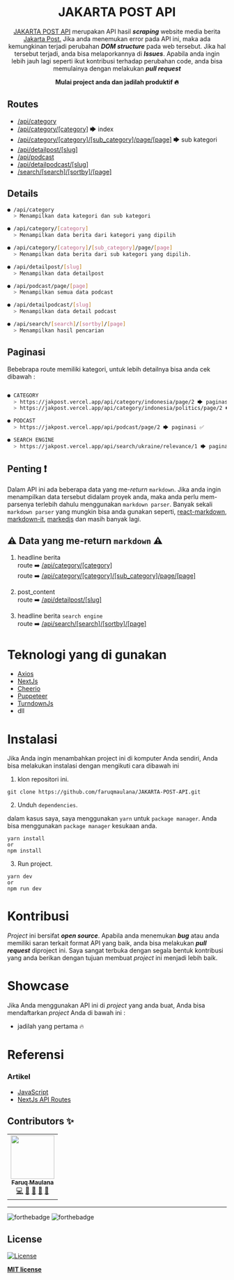 <div align="center">
<h1>JAKARTA POST API</h1>
<p><a href="https://jakpost.vercel.app/api">JAKARTA POST API</a> merupakan API hasil <i><b>scraping</b></i> website media berita <a href="https://www.thejakartapost.com/">Jakarta Post.</a> Jika anda menemukan error pada API ini, maka ada kemungkinan terjadi perubahan <i><b>DOM structure</b></i> pada web tersebut. Jika hal tersebut terjadi, anda bisa melaporkannya di <i><b>Issues</b></i>. Apabila anda ingin lebih jauh lagi seperti ikut kontribusi terhadap perubahan code, anda bisa memulainya dengan melakukan <i><b>pull request</b></i></p>
<strong>Mulai project anda dan jadilah produktif 🔥</strong>
</div>

## Routes

- [/api/category](https://jakpost.vercel.app/api/category)
- [/api/category/[category]](https://jakpost.vercel.app/api/category/indonesia) 🡆 index
- [/api/category/[category]/[sub_category]/page/[page]](https://jakpost.vercel.app/api/category/indonesia/politics/page/2) 🡆 sub kategori
- [/api/detailpost/[slug]](https://jakpost.vercel.app/api/detailpost/indonesia/2022/03/16/police-looking-into-human-trafficking-violations-in-langkat-caging)
- [/api/podcast](https://jakpost.vercel.app/api/category/podcast)
- [/api/detailpodcast/[slug]](https://jakpost.vercel.app/api/detailpodcast/multimedia/2022/03/04/beyond-squid-game-translating-asian-film-and-tv-for-a-hungry-global-market)
- [/search/[search]/[sortby]/[page]](https://jakpost.vercel.app/api/search/ukraine/date/1)

## Details

```bash
● /api/category
  > Menampilkan data kategori dan sub kategori

● /api/category/[category]
  > Menampilkan data berita dari kategori yang dipilih

● /api/category/[category]/[sub_category]/page/[page]
  > Menampilkan data berita dari sub kategori yang dipilih.

● /api/detailpost/[slug]
  > Menampilkan data detailpost

● /api/podcast/page/[page]
  > Menampilkan semua data podcast

● /api/detailpodcast/[slug]
  > Menampilkan data detail podcast

● /api/search/[search]/[sortby]/[page]
  > Menampilkan hasil pencarian

```

## Paginasi

Bebebrapa route memiliki kategori, untuk lebih detailnya bisa anda cek dibawah :

```bash

● CATEGORY
  > https://jakpost.vercel.app/api/category/indonesia/page/2 🡆 paginasi ❌
  > https://jakpost.vercel.app/api/category/indonesia/politics/page/2 🡆 paginasi ✅

● PODCAST
  > https://jakpost.vercel.app/api/podcast/page/2 🡆 paginasi ✅

● SEARCH ENGINE
  > https://jakpost.vercel.app/api/search/ukraine/relevance/1 🡆 paginasi ✅

```

## Penting ❗

Dalam API ini ada beberapa data yang me-<i>return</i> `markdown`. Jika anda ingin menampilkan data tersebut didalam proyek anda, maka anda perlu mem-parsenya terlebih dahulu menggunakan `markdown parser`. Banyak sekali `markdown parser` yang mungkin bisa anda gunakan seperti, [react-markdown](https://github.com/remarkjs/react-markdown), [markdown-it](https://github.com/markdown-it/markdown-it), [markedjs](https://github.com/markedjs/marked) dan masih banyak lagi.

## ⚠️ Data yang me-return `markdown` ⚠️

1. headline berita
   <br>
   route ➡️ [/api/category/[category]](https://jakpost.vercel.app/api/category/indonesia)
   <br>
   route ➡️ [/api/category/[category]/[sub_category]/page/[page]](https://jakpost.vercel.app/api/category/indonesia)

2. post_content
   <br>
   route ➡️ [/api/detailpost/[slug]](https://jakpost.vercel.app/api/detailpost/indonesia/2022/03/18/government-outlines-carbon-sink-strategy-in-new-regulation)

3. headline berita `search engine`
   <br>
   route ➡️ [/api/search/[search]/[sortby]/[page]](https://jakpost.vercel.app/api/search/ukraine/date/1)

# Teknologi yang di gunakan

- [Axios](https://axios-http.com/)
- [NextJs](https://nextjs.org/)
- [Cheerio](https://cheerio.js.org/)
- [Puppeteer](https://pptr.dev/)
- [TurndownJs](https://github.com/mixmark-io/turndown)
- dll

# Instalasi

Jika Anda ingin menambahkan project ini di komputer Anda sendiri, Anda bisa melakukan instalasi dengan mengikuti cara dibawah ini

1. klon repositori ini.

```
git clone https://github.com/faruqmaulana/JAKARTA-POST-API.git
```

2. Unduh `dependencies`.

dalam kasus saya, saya menggunakan `yarn` untuk `package manager`. Anda bisa menggunakan `package manager` kesukaan anda.

```
yarn install
or
npm install
```

3. Run project.

```
yarn dev
or
npm run dev
```

# Kontribusi

<i>Project</i> ini bersifat <i><b>open source</b></i>. Apabila anda menemukan <i><b>bug</b></i> atau anda memiliki saran terkait format API yang baik, anda bisa melakukan <i><b>pull request</b></i> diproject ini. Saya sangat terbuka dengan segala bentuk kontribusi yang anda berikan dengan tujuan membuat <i>project</i> ini menjadi lebih baik.

# Showcase

Jika Anda menggunakan API ini di <i>project</i> yang anda buat, Anda bisa mendaftarkan <i>project</i> Anda di bawah ini :

- jadilah yang pertama 🔥

# Referensi

### Artikel

- [JavaScript](https://developer.mozilla.org/en-US/docs/Web/JavaScript?retiredLocale=en)
- [NextJs API Routes](https://nextjs.org/docs/api-routes/dynamic-api-routes)

## Contributors ✨

<!-- ALL-CONTRIBUTORS-LIST:START - Do not remove or modify this section -->
<!-- prettier-ignore-start -->
<!-- markdownlint-disable -->
<table> <tr>
    <td align="center"><a href="https://fm-space.vercel.app"> <img src="https://avatars.githubusercontent.com/u/88839109?v=4?s=100" width="100px;" alt=""/><br /> <sub><b>Faruq Maulana</b></sub></a><br /><a href="https://github.com/faruqmaulana/JAKARTA-POST-API/commits?author=faruqmaulana" title="Code">💻</a> <a href="#refactoringCode-faruqmaulana" title="Refactoring Code">🔨</a> <a href="#Documentation-faruqmaulana" title="Documentation">📖</a> <a href="#maintenance-faruqmaulana" title="Maintenance">🚧</a> <a href="#ideas-faruqmaulana" title="Ideas, Planning, & Feedback">🤔</a> </td></tr>
</table>

<!-- markdownlint-restore -->
<!-- prettier-ignore-end -->

<!-- ALL-CONTRIBUTORS-LIST:END -->

---

![forthebadge](https://forthebadge.com/images/badges/built-with-love.svg)
![forthebadge](https://forthebadge.com/images/badges/made-with-javascript.svg)

## License

[![License](http://img.shields.io/:license-mit-blue.svg?style=flat-square)](http://badges.mit-license.org)

**[MIT license](http://opensource.org/licenses/mit-license.php)**
